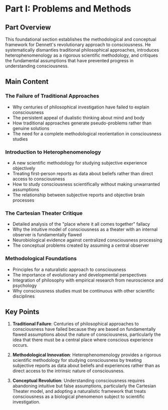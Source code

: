 # Part I: Problems and Methods

## Part Overview
This foundational section establishes the methodological and conceptual framework for Dennett's revolutionary approach to consciousness. He systematically dismantles traditional philosophical approaches, introduces heterophenomenology as a rigorous scientific methodology, and critiques the fundamental assumptions that have prevented progress in understanding consciousness.

## Main Content

### The Failure of Traditional Approaches
- Why centuries of philosophical investigation have failed to explain consciousness
- The persistent appeal of dualistic thinking about mind and body
- How traditional approaches generate pseudo-problems rather than genuine solutions
- The need for a complete methodological reorientation in consciousness studies

### Introduction to Heterophenomenology
- A new scientific methodology for studying subjective experience objectively
- Treating first-person reports as data about beliefs rather than direct access to consciousness
- How to study consciousness scientifically without making unwarranted assumptions
- The relationship between subjective reports and objective brain processes

### The Cartesian Theater Critique
- Detailed analysis of the "place where it all comes together" fallacy
- Why the intuitive model of consciousness as a theater with an internal observer is fundamentally flawed
- Neurobiological evidence against centralized consciousness processing
- The conceptual problems created by assuming a central observer

### Methodological Foundations
- Principles for a naturalistic approach to consciousness
- The importance of evolutionary and developmental perspectives
- Integration of philosophy with empirical research from neuroscience and psychology
- Why consciousness studies must be continuous with other scientific disciplines

## Key Points

1. **Traditional Failure**: Centuries of philosophical approaches to consciousness have failed because they are based on fundamentally flawed assumptions about the nature of consciousness, particularly the idea that there must be a central place where conscious experience occurs.

2. **Methodological Innovation**: Heterophenomenology provides a rigorous scientific methodology for studying consciousness by treating subjective reports as data about beliefs and experiences rather than as direct access to the intrinsic nature of consciousness.

3. **Conceptual Revolution**: Understanding consciousness requires abandoning intuitive but false assumptions, particularly the Cartesian Theater model, and adopting a naturalistic framework that treats consciousness as a biological phenomenon subject to scientific investigation.